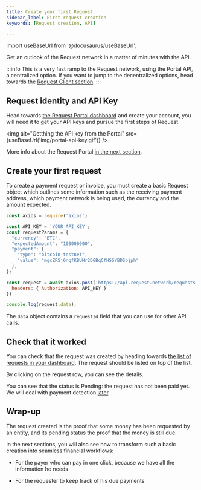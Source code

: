 ```yaml
---
title: Create your first Request
sidebar_label: First request creation
keywords: [Request creation, API]

---
```


import useBaseUrl from '@docusaurus/useBaseUrl';

Get an outlook of the Request network in a matter of minutes with the API.

:::info
This is a very fast ramp to the Request network, using the Portal API, a centralized option.
If you want to jump to the decentralized options, head towards the [Request Client section](./5-request-client/0-intro).
:::

## Request identity and API Key

Head towards [the Request Portal dashboard](https://dashboard.request.network) and create your account, you will need it to get your API keys and pursue the first steps of Request.


<img alt="Getthing the API key from the Portal" src={useBaseUrl('img/portal-api-key.gif')} />

More info about the Request Portal [in the next section](./3-Portal-API/0-portal-intro).

## Create your first request

To create a payment request or invoice, you must create a basic Request object which outlines some information such as the receiving payment address, which payment network is being used, the currency and the amount expected. 

```jsx
const axios = require('axios')

const API_KEY = 'YOUR_API_KEY';
const requestParams = {
  "currency": "BTC",
  "expectedAmount": "100000000",
  "payment": {
    "type": "bitcoin-testnet",
    "value": "mgcZRSj6ngfKBUHr2DGBqCfHSSYBDSbjph"
  },
};

const request = await axios.post('https://api.request.network/requests', requestParams, {
  headers: { Authorization: API_KEY }
})

console.log(request.data);
```

The `data` object contains a `requestId` field that you can use for other API calls. 

## Check that it worked

You can check that the request was created by heading towards [the list of requests in your dashboard](https://dashboard.request.network). The request should be listed on top of the list.

By clicking on the request row, you can see the details.

You can see that the status is Pending: the request has not been paid yet. We will deal with payment detection [later](./3-Portal-API/2-payment-status).

## Wrap-up

The request created is the proof that some money has been requested by an entity, and its pending status the proof that the money is still due.

In the next sections, you will also see how to transform such a basic creation into seamless financial workflows:

* For the payer who can pay in one click, because we have all the information he needs

* For the requester to keep track of his due payments
